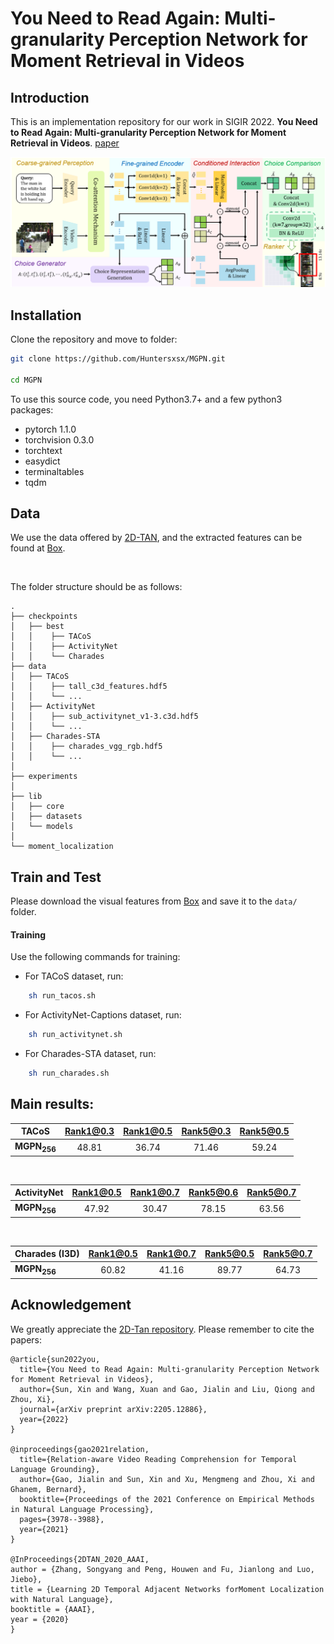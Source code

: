 # You Need to Read Again: Multi-granularity Perception Network for Moment Retrieval in Videos

## Introduction

This is an implementation repository for our work in SIGIR 2022.
**You Need to Read Again: Multi-granularity Perception Network for Moment Retrieval in Videos**. [paper](https://arxiv.org/pdf/2205.12886.pdf)

![](https://github.com/Huntersxsx/MGPN/blob/master/img/framework.png)

<!-- ## Note:
Our pre-trained models are available at [SJTU jbox](https://jbox.sjtu.edu.cn/l/215Z2T) or [baiduyun, passcode:xmc0](https://pan.baidu.com/s/1CRojAlDURJ57tUprdNbfFg) or [Google Drive](https://drive.google.com/drive/folders/1AFdgfxFCA9ji36HaveL2dQ7wr7OjlHjb?usp=sharing). -->


## Installation

Clone the repository and move to folder:
```bash
git clone https://github.com/Huntersxsx/MGPN.git

cd MGPN
```

To use this source code, you need Python3.7+ and a few python3 packages:
- pytorch 1.1.0
- torchvision 0.3.0
- torchtext
- easydict
- terminaltables
- tqdm

## Data
We use the data offered by [2D-TAN](https://github.com/microsoft/2D-TAN/tree/master/data), and the extracted features can be found at [Box](https://rochester.app.box.com/s/8znalh6y5e82oml2lr7to8s6ntab6mav/folder/137471266949).

</br>

The folder structure should be as follows:
```
.
├── checkpoints
│   ├── best
│   │    ├── TACoS
│   │    ├── ActivityNet
│   │    └── Charades
├── data
│   ├── TACoS
│   │    ├── tall_c3d_features.hdf5
│   │    └── ...
│   ├── ActivityNet
│   │    ├── sub_activitynet_v1-3.c3d.hdf5
│   │    └── ...
│   ├── Charades-STA
│   │    ├── charades_vgg_rgb.hdf5
│   │    └── ...
│
├── experiments
│
├── lib
│   ├── core
│   ├── datasets
│   └── models
│
└── moment_localization
```

## Train and Test
Please download the visual features from [Box](https://rochester.app.box.com/s/8znalh6y5e82oml2lr7to8s6ntab6mav) and save it to the `data/` folder.

#### Training
Use the following commands for training:
- For TACoS dataset, run: 
```bash
    sh run_tacos.sh
```
- For ActivityNet-Captions dataset, run:
```bash
    sh run_activitynet.sh
```
- For Charades-STA dataset, run:
```bash
    sh run_charades.sh
```

<!-- #### Testing
Our trained model are provided in [SJTU jbox](https://jbox.sjtu.edu.cn/l/215Z2T) or [baiduyun, passcode:xmc0](https://pan.baidu.com/s/1CRojAlDURJ57tUprdNbfFg) or [Google Drive](https://drive.google.com/drive/folders/1AFdgfxFCA9ji36HaveL2dQ7wr7OjlHjb?usp=sharing). Please download them to the `checkpoints/best/` folder.
Use the following commands for testing:
- For TACoS dataset, run: 
```bash
    sh test_tacos.sh
```
- For ActivityNet-Captions dataset, run:
```bash
    sh test_activitynet.sh
```
- For Charades-STA dataset, run:
```bash
    sh test_charades.sh
``` -->

## Main results:

| **TACoS** | Rank1@0.3 | Rank1@0.5 | Rank5@0.3 | Rank5@0.5 |
| ---- |:-------------:| :-----:|:-----:|:-----:|
| **MGPN<sub>256** |  48.81 | 36.74 |  71.46 | 59.24 |
</br>

| **ActivityNet** | Rank1@0.5 | Rank1@0.7 | Rank5@0.6 | Rank5@0.7 |
| ---- |:-------------:| :-----:|:-----:|:-----:|
| **MGPN<sub>256** | 47.92 | 30.47 | 78.15 | 63.56 |
</br>

<!-- | **Charades (VGG)**  | Rank1@0.5 | Rank1@0.7 | Rank5@0.5 | Rank5@0.7 |
| ---- |:-------------:| :-----:|:-----:|:-----:|
| **RaNet** | 43.87 | 26.83 | 86.67 | 54.22 |
</br> -->

| **Charades (I3D)**  | Rank1@0.5 | Rank1@0.7 | Rank5@0.5 | Rank5@0.7 |
| ---- |:-------------:| :-----:|:-----:|:-----:|
| **MGPN<sub>256** | 60.82 | 41.16 | 89.77 | 64.73 |

## Acknowledgement

We greatly appreciate the [2D-Tan repository](https://github.com/microsoft/2D-TAN). Please remember to cite the papers:

```
@article{sun2022you,
  title={You Need to Read Again: Multi-granularity Perception Network for Moment Retrieval in Videos},
  author={Sun, Xin and Wang, Xuan and Gao, Jialin and Liu, Qiong and Zhou, Xi},
  journal={arXiv preprint arXiv:2205.12886},
  year={2022}
}

@inproceedings{gao2021relation,
  title={Relation-aware Video Reading Comprehension for Temporal Language Grounding},
  author={Gao, Jialin and Sun, Xin and Xu, Mengmeng and Zhou, Xi and Ghanem, Bernard},
  booktitle={Proceedings of the 2021 Conference on Empirical Methods in Natural Language Processing},
  pages={3978--3988},
  year={2021}
}

@InProceedings{2DTAN_2020_AAAI,
author = {Zhang, Songyang and Peng, Houwen and Fu, Jianlong and Luo, Jiebo},
title = {Learning 2D Temporal Adjacent Networks forMoment Localization with Natural Language},
booktitle = {AAAI},
year = {2020}
} 


```
